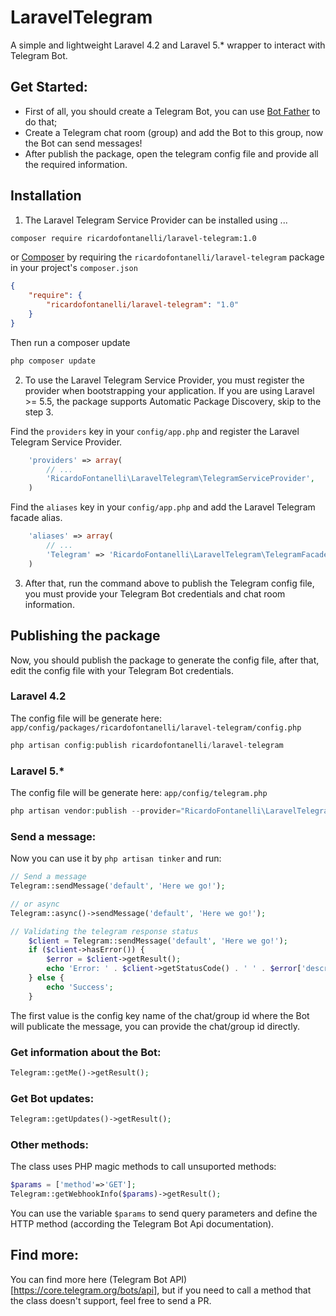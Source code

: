 # LaravelTelegram
A simple and lightweight Laravel 4.2 and Laravel 5.* wrapper to interact with Telegram Bot.

## Get Started:
* First of all, you should create a Telegram Bot, you can use [Bot Father](https://core.telegram.org/bots#6-botfather) to do that;
* Create a Telegram chat room (group) and add the Bot to this group, now the Bot can send messages!
* After publish the package, open the telegram config file and provide all the required information.

## Installation

1) The Laravel Telegram Service Provider can be installed using ...
```sh 
composer require ricardofontanelli/laravel-telegram:1.0 
```
 or [Composer](http://getcomposer.org) by requiring the `ricardofontanelli/laravel-telegram` package in your project's `composer.json`
```json
{
    "require": {
        "ricardofontanelli/laravel-telegram": "1.0"
    }
}
```

Then run a composer update
```sh
php composer update
```

2) To use the Laravel Telegram Service Provider, you must register the provider when bootstrapping your application. If you are using Laravel >= 5.5, the package 
supports Automatic Package Discovery, skip to the step 3.

Find the `providers` key in your `config/app.php` and register the Laravel Telegram Service Provider.

```php
    'providers' => array(
        // ...
        'RicardoFontanelli\LaravelTelegram\TelegramServiceProvider',
    )
```

Find the `aliases` key in your `config/app.php` and add the Laravel Telegram facade alias.

```php
    'aliases' => array(
        // ...
        'Telegram' => 'RicardoFontanelli\LaravelTelegram\TelegramFacade',
    )
```

3) After that, run the command above to publish the Telegram config file, you must provide your Telegram Bot credentials and chat room information. 
## Publishing the package
Now, you should publish the package to generate the config file, after that, edit the config file with your Telegram Bot credentials.
### Laravel 4.2
The config file will be generate here: ```app/config/packages/ricardofontanelli/laravel-telegram/config.php```
```php 
php artisan config:publish ricardofontanelli/laravel-telegram
```
### Laravel 5.*
The config file will be generate here: ```app/config/telegram.php```
```php 
php artisan vendor:publish --provider="RicardoFontanelli\LaravelTelegram\TelegramServiceProvider"
```

### Send a message:
Now you can use it by ```php artisan tinker``` and run: 

```php
// Send a message
Telegram::sendMessage('default', 'Here we go!');

// or async
Telegram::async()->sendMessage('default', 'Here we go!');

// Validating the telegram response status
    $client = Telegram::sendMessage('default', 'Here we go!');
    if ($client->hasError()) {
        $error = $client->getResult();
        echo 'Error: ' . $client->getStatusCode() . ' ' . $error['description'];
    } else {
        echo 'Success';
    }
```
The first value is the config key name of the chat/group id where the Bot will publicate the message, you can provide the chat/group id directly. 
### Get information about the Bot:
```php
Telegram::getMe()->getResult();
```

### Get Bot updates:
```php
Telegram::getUpdates()->getResult();
```

### Other methods:
The class uses PHP magic methods to call unsuported methods:
```php
$params = ['method'=>'GET'];
Telegram::getWebhookInfo($params)->getResult();
```
You can use the variable ```$params``` to send query parameters and define the HTTP method (according the Telegram Bot Api documentation).

## Find more:
You can find more here (Telegram Bot API)[https://core.telegram.org/bots/api], but if you need to call a method that the class doesn't support, feel free to send a PR.